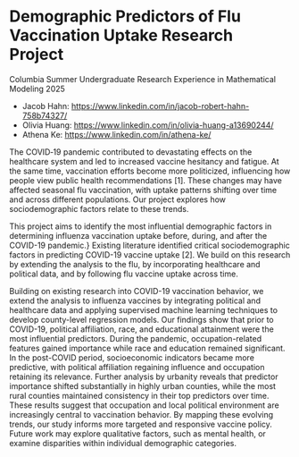 # Demographic Predictors of Flu Vaccination Uptake Research Project

Columbia Summer Undergraduate Research Experience in Mathematical Modeling 2025

* Jacob Hahn: https://www.linkedin.com/in/jacob-robert-hahn-758b74327/
* Olivia Huang: https://www.linkedin.com/in/olivia-huang-a13690244/
* Athena Ke: https://www.linkedin.com/in/athena-ke/

The COVID‐19 pandemic contributed to devastating effects on the healthcare system and led to increased vaccine hesitancy and fatigue. At the same time, vaccination efforts become more politicized, influencing how people view public health recommendations [1]. These changes may have affected seasonal flu vaccination, with uptake patterns shifting over time and across different populations. Our project explores how sociodemographic factors relate to these trends. 

This project aims to identify the most influential demographic factors in determining influenza vaccination uptake before, during, and after the COVID-19 pandemic.} Existing literature identified critical sociodemographic factors in predicting COVID-19 vaccine uptake [2]. We build on this research by extending the analysis to the flu, by incorporating healthcare and political data, and by following flu vaccine uptake across time. 

Building on existing research into COVID-19 vaccination behavior, we extend the analysis to influenza vaccines by integrating political and healthcare data and applying supervised machine learning techniques to develop county-level regression models. Our findings show that prior to COVID-19, political affiliation, race, and educational attainment were the most influential predictors. During the pandemic, occupation-related features gained importance while race and education remained significant. In the post-COVID period, socioeconomic indicators became more predictive, with political affiliation regaining influence and occupation retaining its relevance. Further analysis by urbanity reveals that predictor importance shifted substantially in highly urban counties, while the most rural counties maintained consistency in their top predictors over time. These results suggest that occupation and local political environment are increasingly central to vaccination behavior. By mapping these evolving trends, our study informs more targeted and responsive vaccine policy. Future work may explore qualitative factors, such as mental health, or examine disparities within individual demographic categories.
